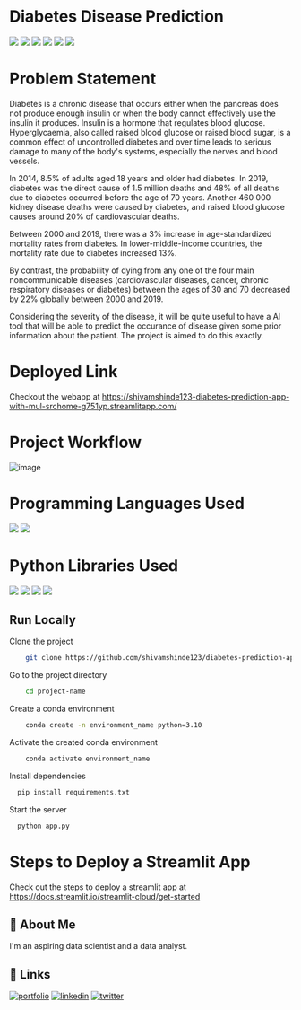 # Diabetes Disease Prediction

![](https://img.shields.io/github/last-commit/shivamshinde123/diabetes-prediction-app-using-streamlit-library)
![](https://img.shields.io/github/languages/count/shivamshinde123/diabetes-prediction-app-using-streamlit-library)
![](https://img.shields.io/github/languages/top/shivamshinde123/diabetes-prediction-app-using-streamlit-library)
![](https://img.shields.io/github/repo-size/shivamshinde123/diabetes-prediction-app-using-streamlit-library)
![](https://img.shields.io/github/directory-file-count/shivamshinde123/diabetes-prediction-app-using-streamlit-library)
![](https://img.shields.io/github/license/shivamshinde123/diabetes-prediction-app-using-streamlit-library)

# Problem Statement
<p>Diabetes is a chronic disease that occurs either when the pancreas does not produce enough insulin or when the body cannot effectively use the insulin it produces. Insulin is a hormone that regulates blood glucose. Hyperglycaemia, also called raised blood glucose or raised blood sugar, is a common effect of uncontrolled diabetes and over time leads to serious damage to many of the body's systems, especially the nerves and blood vessels.</p>
<p>In 2014, 8.5% of adults aged 18 years and older had diabetes. In 2019, diabetes was the direct cause of 1.5 million deaths and 48% of all deaths due to diabetes occurred before the age of 70 years. Another 460 000 kidney disease deaths were caused by diabetes, and raised blood glucose causes around 20% of cardiovascular deaths.</p>
<p>Between 2000 and 2019, there was a 3% increase in age-standardized mortality rates from diabetes. In lower-middle-income countries, the mortality rate due to diabetes increased 13%.</p>
<p>By contrast, the probability of dying from any one of the four main noncommunicable diseases (cardiovascular diseases, cancer, chronic respiratory diseases or diabetes) between the ages of 30 and 70 decreased by 22% globally between 2000 and 2019.</p>
<p>Considering the severity of the disease, it will be quite useful to have a AI tool that will be able to predict the occurance of disease given some prior information about the patient. The project is aimed to do this exactly.</p>

# Deployed Link
Checkout the webapp at https://shivamshinde123-diabetes-prediction-app-with-mul-srchome-g751yp.streamlitapp.com/

# Project Workflow
![image](https://user-images.githubusercontent.com/54674972/213411453-6f18951a-f7fb-467e-b163-0972a91e644a.png)

# Programming Languages Used
![](https://img.shields.io/badge/-Python-blue)
![](https://img.shields.io/badge/-Git-%23F05032)

# Python Libraries Used
![](https://img.shields.io/badge/-NumPy-%23013243)
![](https://img.shields.io/badge/-Pandas-%23150458)
![](https://img.shields.io/badge/-Scikit--Learn-%23F7931E)
![](https://img.shields.io/badge/-Streamlit-%23ff4b4b)

## Run Locally

Clone the project

```bash
    git clone https://github.com/shivamshinde123/diabetes-prediction-app-using-streamlit-library.git
```

Go to the project directory

```bash
    cd project-name
```

Create a conda environment

```bash
    conda create -n environment_name python=3.10
```

Activate the created conda environment

```bash
    conda activate environment_name
```

Install dependencies

```bash
  pip install requirements.txt
```

Start the server

```bash
  python app.py
```
# Steps to Deploy a Streamlit App

Check out the steps to deploy a streamlit app at https://docs.streamlit.io/streamlit-cloud/get-started

## 🚀 About Me
I'm an aspiring data scientist and a data analyst.


## 🔗 Links
[![portfolio](https://img.shields.io/badge/my_portfolio-000?style=for-the-badge&logo=ko-fi&logoColor=white)](http://shivamdshinde.com/)
[![linkedin](https://img.shields.io/badge/linkedin-0A66C2?style=for-the-badge&logo=linkedin&logoColor=white)](https://www.linkedin.com/in/shivamds92722/)
[![twitter](https://img.shields.io/badge/twitter-1DA1F2?style=for-the-badge&logo=twitter&logoColor=white)](https://www.twitter.com/ShivamS64852411)

